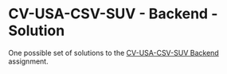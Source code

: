 # CV-USA-CSV-SUV - Backend - Solution

One possible set of solutions to the [CV-USA-CSV-SUV Backend](https://github.com/ci-wdi-900/cv-usa-csv-suv-backend) assignment.
